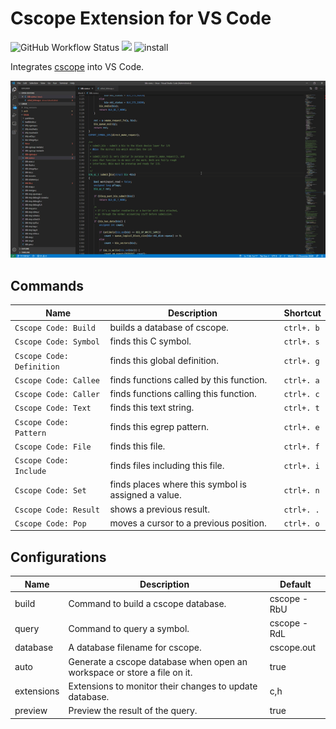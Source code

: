 # Cscope Extension for VS Code
![GitHub Workflow Status](https://img.shields.io/github/workflow/status/SeungukShin/cscope-code/CI)
[![](https://img.shields.io/visual-studio-marketplace/v/SeungukShin.cscope-code)](https://marketplace.visualstudio.com/items?itemName=SeungukShin.cscope-code)
![install](https://img.shields.io/visual-studio-marketplace/i/SeungukShin.cscope-code)

Integrates [cscope](http://cscope.sourceforge.net) into VS Code.

![demo](https://raw.githubusercontent.com/SeungukShin/cscope-code/master/demo.gif)

## Commands

| Name                      | Description                                         | Shortcut   |
|---------------------------|-----------------------------------------------------|------------|
| `Cscope Code: Build`      | builds a database of cscope.                        | `ctrl+. b` |
| `Cscope Code: Symbol`     | finds this C symbol.                                | `ctrl+. s` |
| `Cscope Code: Definition` | finds this global definition.                       | `ctrl+. g` |
| `Cscope Code: Callee`     | finds functions called by this function.            | `ctrl+. a` |
| `Cscope Code: Caller`     | finds functions calling this function.              | `ctrl+. c` |
| `Cscope Code: Text`       | finds this text string.                             | `ctrl+. t` |
| `Cscope Code: Pattern`    | finds this egrep pattern.                           | `ctrl+. e` |
| `Cscope Code: File`       | finds this file.                                    | `ctrl+. f` |
| `Cscope Code: Include`    | finds files including this file.                    | `ctrl+. i` |
| `Cscope Code: Set`        | finds places where this symbol is assigned a value. | `ctrl+. n` |
| `Cscope Code: Result`     | shows a previous result.                            | `ctrl+. .` |
| `Cscope Code: Pop`        | moves a cursor to a previous position.              | `ctrl+. o` |

## Configurations

| Name       | Description                                                              | Default     |
|------------|--------------------------------------------------------------------------|-------------|
| build      | Command to build a cscope database.                                      | cscope -RbU |
| query      | Command to query a symbol.                                               | cscope -RdL |
| database   | A database filename for cscope.                                          | cscope.out  |
| auto       | Generate a cscope database when open an workspace or store a file on it. | true        |
| extensions | Extensions to monitor their changes to update database.                  | c,h         |
| preview    | Preview the result of the query.                                         | true        |
